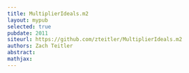 ```yaml
---
title: MultiplierIdeals.m2
layout: mypub
selected: true
pubdate: 2011
siteurl: https://github.com/zteitler/MultiplierIdeals.m2
authors: Zach Teitler
abstract:
mathjax:
---
```

